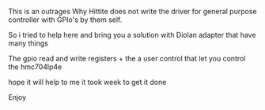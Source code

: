 This is an outrages
Why Hittite does not write the driver for general purpose controller with
GPIo's by them self.

So i tried to help here and bring you a solution with Diolan adapter that
have many things 

The gpio read and write registers + the a user control that let you control
the hmc704lp4e

hope it will help
to me it took week to get it done

Enjoy